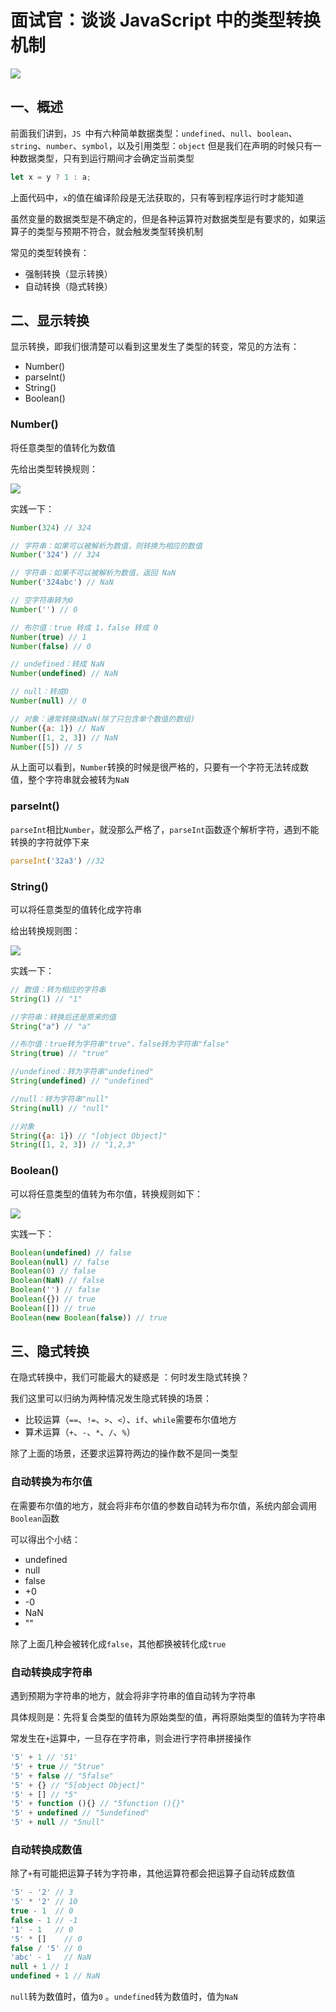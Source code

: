 # 面试官：谈谈 JavaScript 中的类型转换机制

 ![](https://static.vue-js.com/2abd00a0-6692-11eb-85f6-6fac77c0c9b3.png)

## 一、概述
前面我们讲到，`JS `中有六种简单数据类型：`undefined`、`null`、`boolean`、`string`、`number`、`symbol`，以及引用类型：`object`
但是我们在声明的时候只有一种数据类型，只有到运行期间才会确定当前类型
```javascript
let x = y ? 1 : a;
```

上面代码中，`x`的值在编译阶段是无法获取的，只有等到程序运行时才能知道

虽然变量的数据类型是不确定的，但是各种运算符对数据类型是有要求的，如果运算子的类型与预期不符合，就会触发类型转换机制

常见的类型转换有：

- 强制转换（显示转换）
- 自动转换（隐式转换）



## 二、显示转换

显示转换，即我们很清楚可以看到这里发生了类型的转变，常见的方法有：

- Number()
- parseInt()
- String()
- Boolean()



### Number()

将任意类型的值转化为数值

先给出类型转换规则：

 ![](https://static.vue-js.com/915b7300-6692-11eb-ab90-d9ae814b240d.png)

实践一下：

```javascript
Number(324) // 324

// 字符串：如果可以被解析为数值，则转换为相应的数值
Number('324') // 324

// 字符串：如果不可以被解析为数值，返回 NaN
Number('324abc') // NaN

// 空字符串转为0
Number('') // 0

// 布尔值：true 转成 1，false 转成 0
Number(true) // 1
Number(false) // 0

// undefined：转成 NaN
Number(undefined) // NaN

// null：转成0
Number(null) // 0

// 对象：通常转换成NaN(除了只包含单个数值的数组)
Number({a: 1}) // NaN
Number([1, 2, 3]) // NaN
Number([5]) // 5
```

从上面可以看到，`Number`转换的时候是很严格的，只要有一个字符无法转成数值，整个字符串就会被转为`NaN`



### parseInt()

`parseInt`相比`Number`，就没那么严格了，`parseInt`函数逐个解析字符，遇到不能转换的字符就停下来

```javascript
parseInt('32a3') //32
```



### String()

可以将任意类型的值转化成字符串

给出转换规则图：

   ![](https://static.vue-js.com/48dd8eb0-6692-11eb-85f6-6fac77c0c9b3.png)

实践一下：

```javascript
// 数值：转为相应的字符串
String(1) // "1"

//字符串：转换后还是原来的值
String("a") // "a"

//布尔值：true转为字符串"true"，false转为字符串"false"
String(true) // "true"

//undefined：转为字符串"undefined"
String(undefined) // "undefined"

//null：转为字符串"null"
String(null) // "null"

//对象
String({a: 1}) // "[object Object]"
String([1, 2, 3]) // "1,2,3"
```



### Boolean()

可以将任意类型的值转为布尔值，转换规则如下：

 ![](https://static.vue-js.com/53bdad10-6692-11eb-ab90-d9ae814b240d.png)

实践一下：

```javascript
Boolean(undefined) // false
Boolean(null) // false
Boolean(0) // false
Boolean(NaN) // false
Boolean('') // false
Boolean({}) // true
Boolean([]) // true
Boolean(new Boolean(false)) // true
```



## 三、隐式转换

在隐式转换中，我们可能最大的疑惑是 ：何时发生隐式转换？

我们这里可以归纳为两种情况发生隐式转换的场景：

- 比较运算（`==`、`!=`、`>`、`<`）、`if`、`while`需要布尔值地方
- 算术运算（`+`、`-`、`*`、`/`、`%`）

除了上面的场景，还要求运算符两边的操作数不是同一类型



### 自动转换为布尔值

在需要布尔值的地方，就会将非布尔值的参数自动转为布尔值，系统内部会调用`Boolean`函数

可以得出个小结：

- undefined 
- null 
- false 
- +0 
- -0
-  NaN
-  ""

除了上面几种会被转化成`false`，其他都换被转化成`true`



### 自动转换成字符串

遇到预期为字符串的地方，就会将非字符串的值自动转为字符串

具体规则是：先将复合类型的值转为原始类型的值，再将原始类型的值转为字符串

常发生在`+`运算中，一旦存在字符串，则会进行字符串拼接操作

```javascript
'5' + 1 // '51'
'5' + true // "5true"
'5' + false // "5false"
'5' + {} // "5[object Object]"
'5' + [] // "5"
'5' + function (){} // "5function (){}"
'5' + undefined // "5undefined"
'5' + null // "5null"
```



### 自动转换成数值

除了`+`有可能把运算子转为字符串，其他运算符都会把运算子自动转成数值

```javascript
'5' - '2' // 3
'5' * '2' // 10
true - 1  // 0
false - 1 // -1
'1' - 1   // 0
'5' * []    // 0
false / '5' // 0
'abc' - 1   // NaN
null + 1 // 1
undefined + 1 // NaN
```

`null`转为数值时，值为`0` 。`undefined`转为数值时，值为`NaN`
